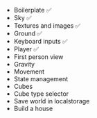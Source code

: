 - Boilerplate ✅
- Sky ✅
- Textures and images ✅
- Ground ✅
- Keyboard inputs ✅
- Player ✅
- First person view
- Gravity
- Movement
- State management
- Cubes
- Cube type selector
- Save world in localstorage
- Build a house
